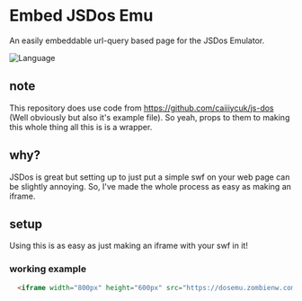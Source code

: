 # Embed JSDos Emu

An easily embeddable url-query based page for the JSDos Emulator.

![Language](https://badgen.net/badge/language/HTML&CSS&JS/red)

## note
This repository does use code from https://github.com/caiiiycuk/js-dos (Well obviously but also it's example file). So yeah, props to them to making this whole thing all this is is a wrapper.

## why?
JSDos is great but setting up to just put a simple swf on your web page can be slightly annoying.
So, I've made the whole process as easy as making an iframe.

## setup
Using this is as easy as just making an iframe with your swf in it!

### working example
```html
  <iframe width="800px" height="600px" src="https://dosemu.zombienw.com/?jsdos=https://cdn.dos.zone/custom/dos/doom.jsdos" frameborder="0"></iframe>
```
    
